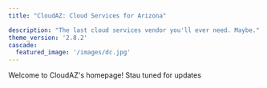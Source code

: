 ```yaml
---
title: "CloudAZ: Cloud Services for Arizona"

description: "The last cloud services vendor you'll ever need. Maybe."
theme_version: '2.8.2'
cascade:
  featured_image: '/images/dc.jpg'
---
```

Welcome to CloudAZ's homepage! Stau tuned for updates
